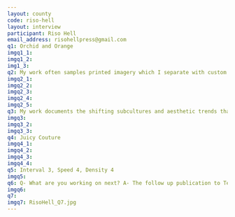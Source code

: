 ```yaml
---
layout: county 
code: riso-hell
layout: interview
participant: Riso Hell
email_address: risohellpress@gmail.com
q1: Orchid and Orange
imgq1_1: 
imgq1_2: 
img1_3: 
q2: My work often samples printed imagery which I separate with custom cmyk profiles or break apart into spot channels. The ink colors are dictated by the subcultures or aesthetics I’m discussing. I tend to use smooth papers like Mohawk Via Smooth or Domtar Cougar to minimize dot gain.
imgq2_1: 
imgq2_2: 
imgq2_3: 
imgq2_4: 
imgq2_5: 
q3: My work documents the shifting subcultures and aesthetic trends that travel from Tumblr to Instagram, to TikTok. I spend a lot of time scrolling and buying source material on eBay. 
imgq3: 
imgq3_2: 
imgq3_3: 
q4: Juicy Couture
imgq4_1: 
imgq4_2: 
imgq4_3: 
imgq4_4: 
q5: Interval 3, Speed 4, Density 4
imgq5: 
q6: Q- What are you working on next? A- The follow up publication to Teenage Witch, titled E-Girl. 
imgq6: 
q7: 
imgq7: RisoHell_Q7.jpg
---
```

